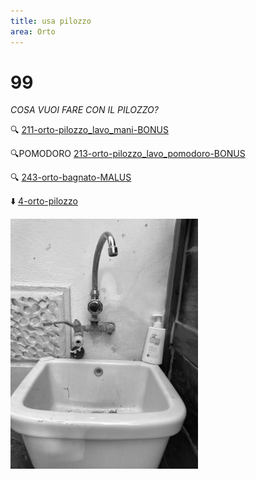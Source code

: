 ```yaml
---
title: usa pilozzo
area: Orto
---
```

# 99
_COSA VUOI FARE CON IL PILOZZO?_

🔍 [211-orto-pilozzo_lavo_mani-BONUS](211-orto-pilozzo_lavo_mani-BONUS.md)

🔍POMODORO [213-orto-pilozzo_lavo_pomodoro-BONUS](213-orto-pilozzo_lavo_pomodoro-BONUS.md)

🔍 [243-orto-bagnato-MALUS](243-orto-bagnato-MALUS.md)

⬇️ [4-orto-pilozzo](4-orto-pilozzo.md)

![foto_123](_assets/preview/foto_123.jpg)